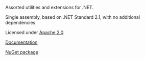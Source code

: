 Assorted utilities and extensions for .NET.

Single assembly, based on .NET Standard 2.1, with no additional dependencies.

Licensed under [Apache 2.0](LICENSE).

[Documentation](https://roteninformatik.github.io/UtilitiesDotNet/)

[NuGet package]()
